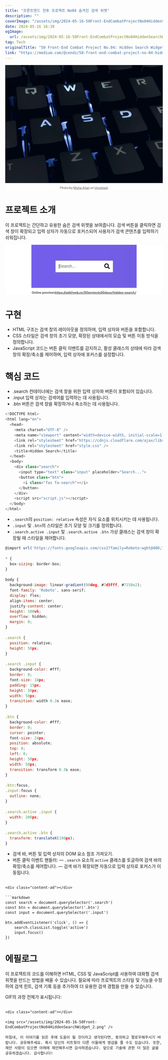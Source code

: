 ```yaml
---
title: "프론트엔드 전투 프로젝트 No04 숨겨진 검색 위젯"
description: ""
coverImage: "/assets/img/2024-05-16-50Front-EndCombatProjectNo04HiddenSearchWidget_0.png"
date: 2024-05-16 16:39
ogImage: 
  url: /assets/img/2024-05-16-50Front-EndCombatProjectNo04HiddenSearchWidget_0.png
tag: Tech
originalTitle: "50 Front-End Combat Project No.04: Hidden Search Widget"
link: "https://medium.com/@cendz/50-front-end-combat-project-no-04-hidden-search-widget-aab92bb9285f"
---
```



![image1](/assets/img/2024-05-16-50Front-EndCombatProjectNo04HiddenSearchWidget_0.png)

# 프로젝트 소개

이 프로젝트는 간단하고 유용한 숨은 검색 위젯을 보여줍니다. 검색 버튼을 클릭하면 검색 창이 확장되고 입력 상자가 자동으로 포커스되어 사용자가 검색 콘텐츠를 입력하기 쉬워집니다.

![image2](/assets/img/2024-05-16-50Front-EndCombatProjectNo04HiddenSearchWidget_1.png)

<div class="content-ad"></div>

# 구현

- HTML 구조는 검색 창의 레이아웃을 정의하며, 입력 상자와 버튼을 포함합니다.
- CSS 스타일은 검색 창의 초기 모양, 확장된 상태에서의 모습 및 버튼 이동 방식을 정의합니다.
- JavaScript 코드는 버튼 클릭 이벤트를 감지하고, 활성 클래스의 상태에 따라 검색 창의 확장/축소를 제어하며, 입력 상자에 포커스를 설정합니다.

# 핵심 코드

- .search 컨테이너에는 검색 창을 위한 입력 상자와 버튼이 포함되어 있습니다.
- .input 입력 상자는 검색어를 입력하는 데 사용됩니다.
- .btn 버튼은 검색 창을 확장하거나 축소하는 데 사용됩니다.

<div class="content-ad"></div>

```js
<!DOCTYPE html>
<html lang="en">
  <head>
    <meta charset="UTF-8" />
    <meta name="viewport" content="width=device-width, initial-scale=1.0" />
    <link rel="stylesheet" href="https://cdnjs.cloudflare.com/ajax/libs/font-awesome/5.14.0/css/all.min.css" integrity="sha512-1PKOgIY59xJ8Co8+NE6FZ+LOAZKjy+KY8iq0G4B3CyeY6wYHN3yt9PW0XpSriVlkMXe40PTKnXrLnZ9+fkDaog==" crossorigin="anonymous" />
    <link rel="stylesheet" href="style.css" />
    <title>Hidden Search</title>
  </head>
  <body>
    <div class="search">
      <input type="text" class="input" placeholder="Search...">
      <button class="btn">
        <i class="fas fa-search"></i>
      </button>
    </div>
    <script src="script.js"></script>
  </body>
</html>
```

- `.search`의 `position: relative` 속성은 자식 요소를 위치시키는 데 사용됩니다.
- `.input` 및 `.btn`의 스타일은 초기 모양 및 크기를 정의합니다.
- `.search.active .input` 및 `.search.active .btn` 가상 클래스는 검색 창이 확장될 때 스타일을 제어합니다.

```js
@import url('https://fonts.googleapis.com/css2?family=Roboto:wght@400;700&display=swap');

* {
  box-sizing: border-box;
}

body {
  background-image: linear-gradient(90deg, #7d5fff, #7158e2);
  font-family: 'Roboto', sans-serif;
  display: flex;
  align-items: center;
  justify-content: center;
  height: 100vh;
  overflow: hidden;
  margin: 0;
}

.search {
  position: relative;
  height: 50px;
}

.search .input {
  background-color: #fff;
  border: 0;
  font-size: 18px;
  padding: 15px;
  height: 50px;
  width: 50px;
  transition: width 0.3s ease;
}

.btn {
  background-color: #fff;
  border: 0;
  cursor: pointer;
  font-size: 24px;
  position: absolute;
  top: 0;
  left: 0;
  height: 50px;
  width: 50px;
  transition: transform 0.3s ease;
}

.btn:focus,
.input:focus {
  outline: none;
}

.search.active .input {
  width: 200px;
}

.search.active .btn {
  transform: translateX(198px);
}
```

- 검색 바, 버튼 및 입력 상자의 DOM 요소 참조 가져오기.
- 버튼 클릭 이벤트 핸들러:
— `.search` 요소의 `active` 클래스를 토글하여 검색 바의 확장/축소를 제어합니다.
— 검색 바가 확장되면 자동으로 입력 상자로 포커스가 이동됩니다.
```

<div class="content-ad"></div>

```markdown
const search = document.querySelector('.search')
const btn = document.querySelector('.btn')
const input = document.querySelector('.input')

btn.addEventListener('click', () => {
    search.classList.toggle('active')
    input.focus()
})
```

# 에필로그

이 프로젝트의 코드를 이해하면 HTML, CSS 및 JavaScript를 사용하여 대화형 검색 위젯을 만드는 방법을 배울 수 있습니다. 필요에 따라 프로젝트의 스타일 및 기능을 수정하여 검색 힌트, 검색 기록 등을 추가하여 더 유용한 검색 경험을 만들 수 있습니다.

GIF의 과정 전체가 표시됩니다:
```

<div class="content-ad"></div>

<img src="/assets/img/2024-05-16-50Front-EndCombatProjectNo04HiddenSearchWidget_2.png" />

마침내, 이 이야기를 읽은 후에 도움이 될 것이라고 생각된다면, 동의하고 팔로우해주시기 바랍니다. 공유해주세요. 혹시 당신의 리트윗이 다른 이들에게 영감을 줄 수도 있습니다. 또한, 제안 사항이 있으면 아래에 제안해주시면 감사하겠습니다. 앞으로 기술에 관한 더 많은 글을 공유하겠습니다. 감사합니다!